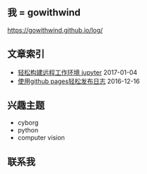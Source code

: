## 我 = gowithwind
https://gowithwind.github.io/log/

## 文章索引 
- [轻松构建远程工作环境 jupyter](20160104-remote-workplace) 2017-01-04
- [使用github pages轻松发布日志](log) 2016-12-16

## 兴趣主题
- cyborg 
- python 
- computer vision


## 联系我

